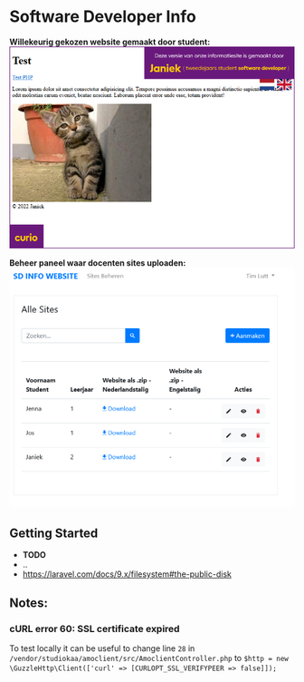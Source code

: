 # Software Developer Info

**Willekeurig gekozen website gemaakt door student:**
![Screenshot van willekeurige website](.github/screenshot-student.png)

**Beheer paneel waar docenten sites uploaden:**
![Screenshot van docent beher paneel](.github/screenshot-manage.png)

## Getting Started

* **TODO**
* ..
* https://laravel.com/docs/9.x/filesystem#the-public-disk

## Notes:

### cURL error 60: SSL certificate expired

To test locally it can be useful to change line `28` in `/vendor/studiokaa/amoclient/src/AmoclientController.php` to `$http = new \GuzzleHttp\Client(['curl' => [CURLOPT_SSL_VERIFYPEER => false]]);`
